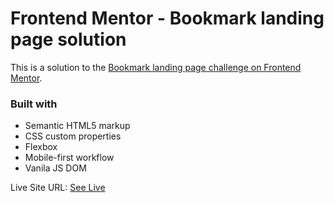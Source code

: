# Frontend Mentor - Bookmark landing page solution

This is a solution to the [Bookmark landing page challenge on Frontend Mentor](https://www.frontendmentor.io/challenges/bookmark-landing-page-5d0b588a9edda32581d29158). 



### Built with

- Semantic HTML5 markup
- CSS custom properties
- Flexbox
- Mobile-first workflow
- Vanila JS DOM

Live Site URL: [See Live](https://nifty-hopper-501f6f.netlify.app)
